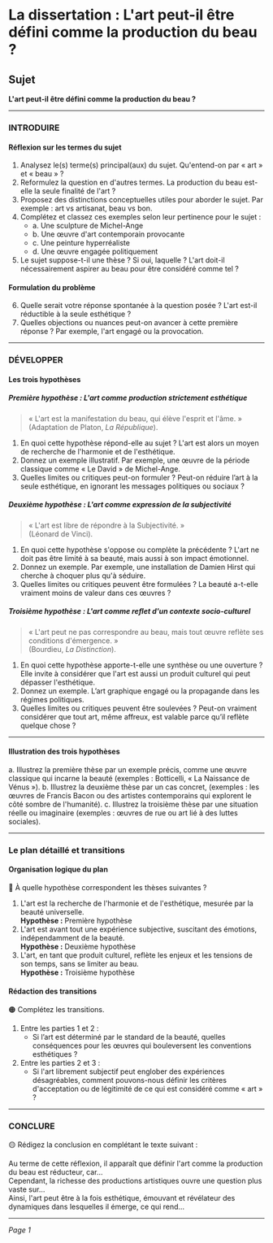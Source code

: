 # La dissertation : L'art peut-il être défini comme la production du beau ?

## Sujet
**L'art peut-il être défini comme la production du beau ?**

---

### INTRODUIRE

#### Réflexion sur les termes du sujet

1. Analysez le(s) terme(s) principal(aux) du sujet. Qu'entend-on par « art » et « beau » ?
2. Reformulez la question en d'autres termes. La production du beau est-elle la seule finalité de l'art ?
3. Proposez des distinctions conceptuelles utiles pour aborder le sujet. Par exemple : art vs artisanat, beau vs bon.
4. Complétez et classez ces exemples selon leur pertinence pour le sujet :
   - a. Une sculpture de Michel-Ange
   - b. Une œuvre d'art contemporain provocante
   - c. Une peinture hyperréaliste
   - d. Une œuvre engagée politiquement
5. Le sujet suppose-t-il une thèse ? Si oui, laquelle ? L'art doit-il nécessairement aspirer au beau pour être considéré comme tel ?

#### Formulation du problème

6. Quelle serait votre réponse spontanée à la question posée ? L'art est-il réductible à la seule esthétique ?
7. Quelles objections ou nuances peut-on avancer à cette première réponse ? Par exemple, l'art engagé ou la provocation.

---

### DÉVELOPPER

#### Les trois hypothèses

##### Première hypothèse : L'art comme production strictement esthétique

> « L'art est la manifestation du beau, qui élève l'esprit et l'âme. »  
> (Adaptation de Platon, *La République*).

1. En quoi cette hypothèse répond-elle au sujet ? L'art est alors un moyen de recherche de l'harmonie et de l'esthétique.
2. Donnez un exemple illustratif. Par exemple, une œuvre de la période classique comme « Le David » de Michel-Ange.
3. Quelles limites ou critiques peut-on formuler ? Peut-on réduire l’art à la seule esthétique, en ignorant les messages politiques ou sociaux ?

##### Deuxième hypothèse : L'art comme expression de la subjectivité

> « L'art est libre de répondre à la Subjectivité. »  
> (Léonard de Vinci).

1. En quoi cette hypothèse s'oppose ou complète la précédente ? L'art ne doit pas être limité à sa beauté, mais aussi à son impact émotionnel.
2. Donnez un exemple. Par exemple, une installation de Damien Hirst qui cherche à choquer plus qu'à séduire.
3. Quelles limites ou critiques peuvent être formulées ? La beauté a-t-elle vraiment moins de valeur dans ces œuvres ?

##### Troisième hypothèse : L'art comme reflet d'un contexte socio-culturel

> « L'art peut ne pas correspondre au beau, mais tout œuvre reflète ses conditions d'émergence. »  
> (Bourdieu, *La Distinction*).

1. En quoi cette hypothèse apporte-t-elle une synthèse ou une ouverture ? Elle invite à considérer que l'art est aussi un produit culturel qui peut dépasser l'esthétique.
2. Donnez un exemple. L’art graphique engagé ou la propagande dans les régimes politiques.
3. Quelles limites ou critiques peuvent être soulevées ? Peut-on vraiment considérer que tout art, même affreux, est valable parce qu’il reflète quelque chose ?

---

#### Illustration des trois hypothèses

a. Illustrez la première thèse par un exemple précis, comme une œuvre classique qui incarne la beauté (exemples : Botticelli, « La Naissance de Vénus »).
b. Illustrez la deuxième thèse par un cas concret, (exemples : les œuvres de Francis Bacon ou des artistes contemporains qui explorent le côté sombre de l'humanité).
c. Illustrez la troisième thèse par une situation réelle ou imaginaire (exemples : œuvres de rue ou art lié à des luttes sociales).

---

### Le plan détaillé et transitions

#### Organisation logique du plan

🔴 À quelle hypothèse correspondent les thèses suivantes ?

1. L'art est la recherche de l'harmonie et de l'esthétique, mesurée par la beauté universelle.  
   **Hypothèse :** Première hypothèse
2. L'art est avant tout une expérience subjective, suscitant des émotions, indépendamment de la beauté.  
   **Hypothèse :** Deuxième hypothèse
3. L'art, en tant que produit culturel, reflète les enjeux et les tensions de son temps, sans se limiter au beau.  
   **Hypothèse :** Troisième hypothèse

#### Rédaction des transitions

🟠 Complétez les transitions.

1. Entre les parties 1 et 2 :  
   - Si l’art est déterminé par le standard de la beauté, quelles conséquences pour les œuvres qui bouleversent les conventions esthétiques ?
2. Entre les parties 2 et 3 :  
   - Si l'art librement subjectif peut englober des expériences désagréables, comment pouvons-nous définir les critères d'acceptation ou de légitimité de ce qui est considéré comme « art » ?

---

### CONCLURE

🟡 Rédigez la conclusion en complétant le texte suivant :

Au terme de cette réflexion, il apparaît que définir l'art comme la production du beau est réducteur, car…  
Cependant, la richesse des productions artistiques ouvre une question plus vaste sur…  
Ainsi, l'art peut être à la fois esthétique, émouvant et révélateur des dynamiques dans lesquelles il émerge, ce qui rend… 

--- 

*Page 1*